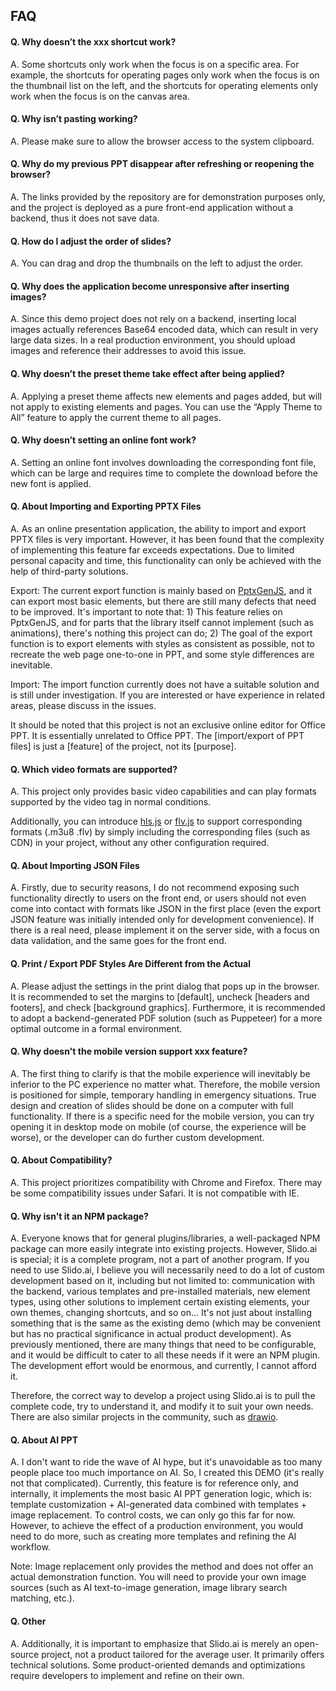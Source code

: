 ## FAQ
#### Q. Why doesn’t the xxx shortcut work?

A. Some shortcuts only work when the focus is on a specific area. For example, the shortcuts for operating pages only work when the focus is on the thumbnail list on the left, and the shortcuts for operating elements only work when the focus is on the canvas area.

#### Q. Why isn’t pasting working?

A. Please make sure to allow the browser access to the system clipboard.

#### Q. Why do my previous PPT disappear after refreshing or reopening the browser?

A. The links provided by the repository are for demonstration purposes only, and the project is deployed as a pure front-end application without a backend, thus it does not save data.

#### Q. How do I adjust the order of slides?

A. You can drag and drop the thumbnails on the left to adjust the order.

#### Q. Why does the application become unresponsive after inserting images?

A. Since this demo project does not rely on a backend, inserting local images actually references Base64 encoded data, which can result in very large data sizes. In a real production environment, you should upload images and reference their addresses to avoid this issue.

#### Q. Why doesn’t the preset theme take effect after being applied?

A. Applying a preset theme affects new elements and pages added, but will not apply to existing elements and pages. You can use the “Apply Theme to All” feature to apply the current theme to all pages.

#### Q. Why doesn’t setting an online font work?

A. Setting an online font involves downloading the corresponding font file, which can be large and requires time to complete the download before the new font is applied.

#### Q. About Importing and Exporting PPTX Files

A. As an online presentation application, the ability to import and export PPTX files is very important. However, it has been found that the complexity of implementing this feature far exceeds expectations. Due to limited personal capacity and time, this functionality can only be achieved with the help of third-party solutions.

Export: The current export function is mainly based on [PptxGenJS](https://github.com/gitbrent/PptxGenJS/), and it can export most basic elements, but there are still many defects that need to be improved. It's important to note that: 1) This feature relies on PptxGenJS, and for parts that the library itself cannot implement (such as animations), there's nothing this project can do; 2) The goal of the export function is to export elements with styles as consistent as possible, not to recreate the web page one-to-one in PPT, and some style differences are inevitable.

Import: The import function currently does not have a suitable solution and is still under investigation. If you are interested or have experience in related areas, please discuss in the issues.


It should be noted that this project is not an exclusive online editor for Office PPT. It is essentially unrelated to Office PPT. The [import/export of PPT files] is just a [feature] of the project, not its [purpose].

#### Q. Which video formats are supported?

A. This project only provides basic video capabilities and can play formats supported by the video tag in normal conditions.

Additionally, you can introduce [hls.js](https://github.com/video-dev/hls.js) or [flv.js](https://github.com/Bilibili/flv.js) to support corresponding formats (.m3u8 .flv) by simply including the corresponding files (such as CDN) in your project, without any other configuration required.

#### Q. About Importing JSON Files

A. Firstly, due to security reasons, I do not recommend exposing such functionality directly to users on the front end, or users should not even come into contact with formats like JSON in the first place (even the export JSON feature was initially intended only for development convenience). If there is a real need, please implement it on the server side, with a focus on data validation, and the same goes for the front end.

#### Q. Print / Export PDF Styles Are Different from the Actual

A. Please adjust the settings in the print dialog that pops up in the browser. It is recommended to set the margins to [default], uncheck [headers and footers], and check [background graphics]. Furthermore, it is recommended to adopt a backend-generated PDF solution (such as Puppeteer) for a more optimal outcome in a formal environment.

#### Q. Why doesn't the mobile version support xxx feature?

A. The first thing to clarify is that the mobile experience will inevitably be inferior to the PC experience no matter what. Therefore, the mobile version is positioned for simple, temporary handling in emergency situations. True design and creation of slides should be done on a computer with full functionality. If there is a specific need for the mobile version, you can try opening it in desktop mode on mobile (of course, the experience will be worse), or the developer can do further custom development.

#### Q. About Compatibility?

A. This project prioritizes compatibility with Chrome and Firefox. There may be some compatibility issues under Safari. It is not compatible with IE.

#### Q. Why isn't it an NPM package?

A. Everyone knows that for general plugins/libraries, a well-packaged NPM package can more easily integrate into existing projects. However, Slido.ai is special; it is a complete program, not a part of another program. If you need to use Slido.ai, I believe you will necessarily need to do a lot of custom development based on it, including but not limited to: communication with the backend, various templates and pre-installed materials, new element types, using other solutions to implement certain existing elements, your own themes, changing shortcuts, and so on... It's not just about installing something that is the same as the existing demo (which may be convenient but has no practical significance in actual product development). As previously mentioned, there are many things that need to be configurable, and it would be difficult to cater to all these needs if it were an NPM plugin. The development effort would be enormous, and currently, I cannot afford it.

Therefore, the correct way to develop a project using Slido.ai is to pull the complete code, try to understand it, and modify it to suit your own needs. There are also similar projects in the community, such as [drawio](https://github.com/jgraph/drawio).

#### Q. About AI PPT
A. I don't want to ride the wave of AI hype, but it's unavoidable as too many people place too much importance on AI. So, I created this DEMO (it's really not that complicated). Currently, this feature is for reference only, and internally, it implements the most basic AI PPT generation logic, which is: template customization + AI-generated data combined with templates + image replacement. To control costs, we can only go this far for now. However, to achieve the effect of a production environment, you would need to do more, such as creating more templates and refining the AI workflow.

Note: Image replacement only provides the method and does not offer an actual demonstration function. You will need to provide your own image sources (such as AI text-to-image generation, image library search matching, etc.).

#### Q. Other

A. Additionally, it is important to emphasize that Slido.ai is merely an open-source project, not a product tailored for the average user. It primarily offers technical solutions. Some product-oriented demands and optimizations require developers to implement and refine on their own.
